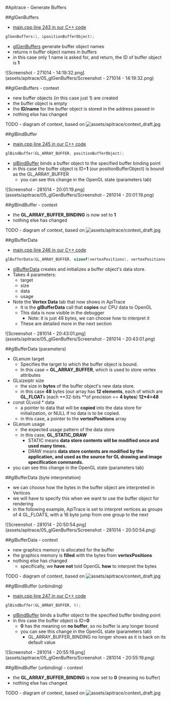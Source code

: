 #Apitrace - Generate Buffers

##glGenBuffers

- [main.cpp line 243 in our C++ code](https://github.com/shearer12345/graphics_examples_in_git_branches/blob/glTraingleWhiteWithApiTrace/main.cpp#L243)
```C++
glGenBuffers(1, &positionBufferObject);
```

- [glGenBuffers](https://www.opengl.org/sdk/docs/man4/html/glGenBuffers.xhtml) generate buffer object names
- returns n buffer object names in buffers
- in this case only 1 name is asked for, and return, the ID of buffer object is **1**

![Screenshot - 271014 - 14:19:32.png](assets/apitrace/05_glGenBuffers/Screenshot - 271014 - 14:19:32.png)

##glGenBuffers - context

- new buffer objects (in this case just 1) are created
- the buffer object is empty
- the **ID/name** for the buffer object is stored in the address passed in
- nothing else has changed

TODO - diagram of context, based on ![assets/apitrace/context_draft.jpg](assets/apitrace/context_draft.jpg_hide)

##glBindBuffer

- [main.cpp line 245 in our C++ code](https://github.com/shearer12345/graphics_examples_in_git_branches/blob/glTraingleWhiteWithApiTrace/main.cpp#L245)
```C++
glBindBuffer(GL_ARRAY_BUFFER, positionBufferObject);
```

- [glBindBuffer](https://www.opengl.org/sdk/docs/man4/html/glBindBuffer.xhtml) binds a buffer object to the specified buffer binding point
- in this case the buffer object is ID=**1** (our positionBufferObject) is bound as the GL\_ARRAY\_BUFFER
    - you can see this change in the OpenGL state (parameters tab)

![Screenshot - 281014 - 20:01:19.png](assets/apitrace/05_glGenBuffers/Screenshot - 281014 - 20:01:19.png)

##glBindBuffer - context

- the **GL\_ARRAY\_BUFFER\_BINDING** is now set to **1**
- nothing else has changed

TODO - diagram of context, based on ![assets/apitrace/context_draft.jpg](assets/apitrace/context_draft.jpg_hide)

##glBufferData

- [main.cpp line 246 in our C++ code](https://github.com/shearer12345/graphics_examples_in_git_branches/blob/glTraingleWhiteWithApiTrace/main.cpp#L246)
```C++
glBufferData(GL_ARRAY_BUFFER, sizeof(vertexPositions), vertexPositions, GL_STATIC_DRAW);
```

- [glBufferData](https://www.opengl.org/sdk/docs/man4/html/glBufferData.xhtml) creates and initializes a buffer object's data store.
- Takes 4 parameters:
    - target
    - size
    - data
    - usage
- Note the **Vertex Data** tab that now shows in ApiTrace
    - It is the **glBufferData** call that **copies** our CPU data to OpenGL
    - This data is now visible in the debugger
        - Note: it is just 48 bytes, we can choose how to interpret it
    - These are detailed more in the next section

![Screenshot - 281014 - 20:43:01.png](assets/apitrace/05_glGenBuffers/Screenshot - 281014 - 20:43:01.png)

##glBufferData (parameters)

- GLenum target
    - Specifies the target to which the buffer object is bound.
    - In this case = **GL\_ARRAY\_BUFFER**, which is used to store vertex attributes
- GLsizeiptr size
    - the size in **bytes** of the buffer object's new data store.
    - in this case **48** bytes (our array has **12 elements**, each of which are **GL_FLOAT**s (each **32-bits **of precision == **4 bytes**)  **12*4=48**
- const GLvoid * data
    - a pointer to data that will be **copied** into the data store for initialization, or NULL if no data is to be copied.
    - in this case, a pointer to the **vertexPositions** array
- GLenum usage
    - the expected usage pattern of the data store
    - in this case, **GL\_STATIC\_DRAW**
        - STATIC means **data store contents will be modified once and used many times.**
        - DRAW means **data store contents are modified by the application, and used as the source for GL drawing and image specification commands.**
- you can see this change in the OpenGL state (parameters tab)


##glBufferData (byte interpretation)

- we can choose how the bytes in the buffer object are interpreted in Vertices
- we will have to specify this when we want to use the buffer object for rendering
- in the following example, ApiTrace is set to interpret vertices as groups of 4 GL_FLOATS, with a 16 byte jump from one group to the next

![Screenshot - 281014 - 20:50:54.png](assets/apitrace/05_glGenBuffers/Screenshot - 281014 - 20:50:54.png)

##glBufferData - context

- new graphics memory is allocated for the buffer
- the graphics memory is **filled** with the bytes from **vertexPositions**
- nothing else has changed
    - specifically, we **have not** told OpenGL **how** to interpret the bytes

TODO - diagram of context, based on ![assets/apitrace/context_draft.jpg](assets/apitrace/context_draft.jpg_hide)

##glBindBuffer (unbinding)

- [main.cpp line 247 in our C++ code](https://github.com/shearer12345/graphics_examples_in_git_branches/blob/glTraingleWhiteWithApiTrace/main.cpp#L247)
```C++
glBindBuffer(GL_ARRAY_BUFFER, 0);
```

- [glBindBuffer](https://www.opengl.org/sdk/docs/man4/html/glBindBuffer.xhtml) binds a buffer object to the specified buffer binding point
- in this case the buffer object is ID=**0**
    - **0** has the meaning on **no buffer**, so no buffer is any longer bound
    - you can see this change in the OpenGL state (parameters tab)
        - GL\_ARRAY\_BUFFER\_BINDING no longer shows as it is back on its default value

![Screenshot - 281014 - 20:55:19.png](assets/apitrace/05_glGenBuffers/Screenshot - 281014 - 20:55:19.png)

##glBindBuffer (unbinding) - context

- the **GL\_ARRAY\_BUFFER\_BINDING** is now set to **0** (meaning no buffer)
- nothing else has changed

TODO - diagram of context, based on ![assets/apitrace/context_draft.jpg](assets/apitrace/context_draft.jpg_hide)

